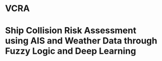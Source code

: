 # VCRA
# Ship Collision Risk Assessment using AIS and Weather Data through Fuzzy Logic and Deep Learning
